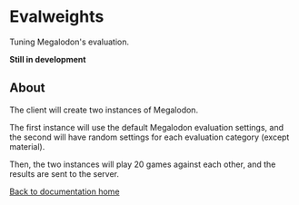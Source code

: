 # Evalweights

Tuning Megalodon's evaluation.

**Still in development**

## About

The client will create two instances of Megalodon.

The first instance will use the default Megalodon evaluation settings,
and the second will have random settings for each evaluation category (except material).

Then, the two instances will play 20 games against each other, and the results are sent to the server.

[Back to documentation home][home]

[home]: https://megalodon-chess.github.io/sharktest/
[file]: https://github.com/megalodon-chess/sharktest/blob/main/evalweights/client.py
